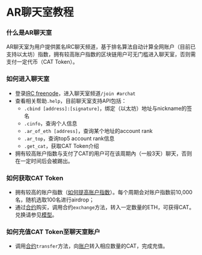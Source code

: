 # AR聊天室教程

### 什么是AR聊天室
AR聊天室为用户提供匿名IRC聊天频道，基于排名算法自动计算全网账户（目前已支持以太坊）指数，拥有较高账户指数的区块链用户可无门槛进入聊天室，否则需支付一定代币（CAT Token）。

### 如何进入聊天室
* 登录[IRC freenode](https://webchat.freenode.net/)，进入聊天室频道`/join #archat`
* 查看相关帮助`.help`，目前聊天室支持API包括：
    - `.cbind [address]:[signature]`，绑定（以太坊）地址与nickname的签名
    - `.cinfo`，查询个人信息
    - `.ar_of_eth [address]`，查询某个地址的account rank
    - `.ar_top`，查询top5 account rank信息
    - `.get_cat`，获取CAT Token介绍
* 拥有较高账户指数与支付了CAT的用户可在该周期內（一般3天）聊天，否则在一定时间后会被踢出。

### 如何获取CAT Token
* 拥有较高的账户指数（[如何提高账户指数]()）。每个周期会对账户指数前10,000名，随机选取100名进行airdrop；
* 通过[合约](https://ropsten.etherscan.io/address/0x351C54BE57c7d49CB074A47E030d8c5994eEAA16)购买，调用合约`exchange`方法，转入一定数量的ETH，可获得CAT。兑换请参见[模型]()。

### 如何充值CAT Token至聊天室账户
* 调用[合约](https://ropsten.etherscan.io/address/0xf8711d5FB1387B3d4b3ae4Bc47F40593b192bC85)`transfer`方法，向[账户](https://ropsten.etherscan.io/address/0xf8711d5FB1387B3d4b3ae4Bc47F40593b192bC85)转入相应数量的CAT，完成充值。
